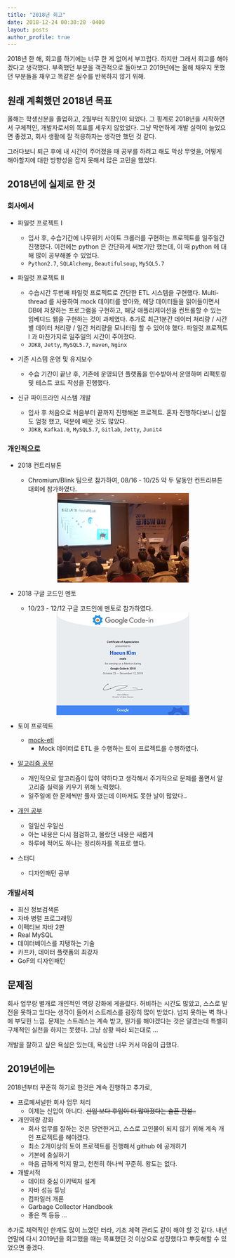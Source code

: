 ```yaml
---
title: "2018년 회고"
date: 2018-12-24 00:30:28 -0400
layout: posts
author_profile: true
---
```

2018년 한 해, 회고를 하기에는 너무 한 게 없어서 부끄럽다. 하지만 그래서 회고를 해야겠다고 생각했다. 부족했던 부분을 객관적으로 돌아보고 2019년에는 올해 채우지 못했던 부분들을 채우고 똑같은 실수를 반복하지 않기 위해.

## 원래 계획했던 2018년 목표
올해는 학생신분을 졸업하고, 2월부터 직장인이 되었다. 그 핑계로 2018년을 시작하면서 구체적인, 개발자로서의 목표를 세우지 않았었다. 
그냥 막연하게 개발 실력이 늘었으면 좋겠고, 회사 생활에 잘 적응하자는 생각만 했던 것 같다. 

그러다보니 퇴근 후에 내 시간이 주어졌을 때 공부를 하려고 해도 막상 무엇을, 어떻게 해야할지에 대한 방향성을 잡지 못해서 많은 고민을 했었다. 

## 2018년에 실제로 한 것
### 회사에서
- 파일럿 프로젝트 I
    + 입사 후, 수습기간에 나무위키 사이트 크롤러를 구현하는 프로젝트를 일주일간 진행했다. 이전에는 python 은 간단하게 써보기만 했는데, 이 때 python 에 대해 많이 공부해볼 수 있었다. 
    + `Python2.7`, `SQLAlchemy`, `Beautifulsoup`, `MySQL5.7`

- 파일럿 프로젝트 II
    + 수습시간 두번째 파일럿 프로젝트로 간단한 ETL 시스템을 구현했다. Multi-thread 를 사용하여 mock 데이터를 받아와, 해당 데이터들을 읽어들이면서 DB에 저장하는 프로그램을 구현하고, 해당 애플리케이션을 컨트롤할 수 있는 임베디드 웹을 구현하는 것이 과제였다. 추가로 최근1분간 데이터 처리량 / 시간별 데이터 처리량 / 일간 처리량을 모니터링 할 수 있어야 했다. 파일럿 프로젝트 I 과 마찬가지로 일주일의 시간이 주어졌다. 
    + `JDK8`, `Jetty`, `MySQL5.7`, `maven`, `Nginx`

- 기존 시스템 운영 및 유지보수
    + 수습 기간이 끝난 후, 기존에 운영되던 플랫폼을 인수받아서 운영하며 리팩토링 및 테스트 코드 작성을 진행했다. 

- 신규 파이프라인 시스템 개발
    + 입사 후 처음으로 처음부터 끝까지 진행해본 프로젝트. 혼자 진행하다보니 삽질도 엄청 했고, 덕분에 배운 것도 많았다.  
    + `JDK8`, `Kafka1.0`, `MySQL5.7`, `Gitlab`, `Jetty`, `Junit4`

### 개인적으로
- 2018 컨트리뷰톤
    + Chromium/Blink 팀으로 참가하여, 08/16 - 10/25 약 두 달동안 컨트리뷰톤 대회에 참가하였다. 
    <img src="/assets/img/2018_contributhon.jpg" style='display: block;margin-left: auto;margin-right: auto; width: 300px'>

- 2018 구글 코드인 멘토
    + 10/23 - 12/12 구글 코드인에 멘토로 참가하였다. 
    <img src="/assets/img/2018_gci_mentor.jpg" style='display: block;margin-left: auto;margin-right: auto;'/>

- 토이 프로젝트 
    + [mock-etl](https://github.com/haeungun/mock-etl)
        - Mock 데이터로 ETL 을 수행하는 토이 프로젝트를 수행하였다.  

- [알고리즘 공부](https://github.com/haeungun/algorithm)
    + 개인적으로 알고리즘이 많이 약하다고 생각해서 주기적으로 문제를 풀면서 알고리즘 실력을 키우기 위해 노력했다.
    + 일주일에 한 문제씩만 풀자 였는데 이마저도 못한 날이 많았다..

- [개인 공부](https://github.com/haeungun/study)
    + 일일신 우일신 
    + 아는 내용은 다시 점검하고, 몰랐던 내용은 새롭게
    + 하루에 적어도 하나는 정리하자를 목표로 했다.
    
- 스터디 
    + 디자인패턴 공부

### 개발서적
- 최신 정보검색론
- 자바 병렬 프로그래밍
- 이펙티브 자바 2판 
- Real MySQL
- 데이터베이스를 지탱하는 기술
- 카프카, 데이터 플랫폼의 최강자
- GoF의 디자인패턴

## 문제점
회사 업무랑 별개로 개인적인 역량 강화에 게을렀다. 허비하는 시간도 많았고, 스스로 발전을 못하고 있다는 생각이 들어서 스트레스를 굉장히 많이 받았다. 넘지 못하는 벽 하나에 부딪힌 느낌. 문제는 스트레스는 계속 받고, 뭔가를 해야겠다는 것은 알겠는데 특별히 구체적인 실천을 하지는 못했다. 그냥 상황 따라 되는대로 ... 

개발을 잘하고 싶은 욕심은 있는데, 욕심만 너무 커서 마음이 급했다. 

## 2019년에는
2018년부터 꾸준히 하기로 한것은 계속 진행하고 추가로, 
- 프로페셔널한 회사 업무 처리
    + 이제는 신입이 아니다. ~~선임 보다 후임이 더 많아졌다는 슬픈 전설..~~
- 개인역량 강화
    + 회사 업무를 잘하는 것은 당연한거고, 스스로 고인물이 되지 않기 위해 계속 개인 프로젝트를 해야겠다.
    + 최소 2개이상의 토이 프로젝트를 진행해서 github 에 공개하기 
    + 기본에 충실하기
    + 마음 급하게 먹지 말고, 천천히 하나씩 꾸준히. 왕도는 없다. 
- 개발서적 
    + 데이터 중심 아키텍처 설계 
    + 자바 성능 튜닝
    + 컴파일러 개론 
    + Garbage Collector Handbook
    + 좋은 책 등등 ...

추가로 체력적인 한계도 많이 느꼈던 터라, 기초 체력 관리도 같이 해야 할 것 같다. 내년 연말에 다시 2019년을 회고했을 때는 목표했던 것 이상으로 성장했다고 뿌듯해할 수 있었으면 좋겠다. 
